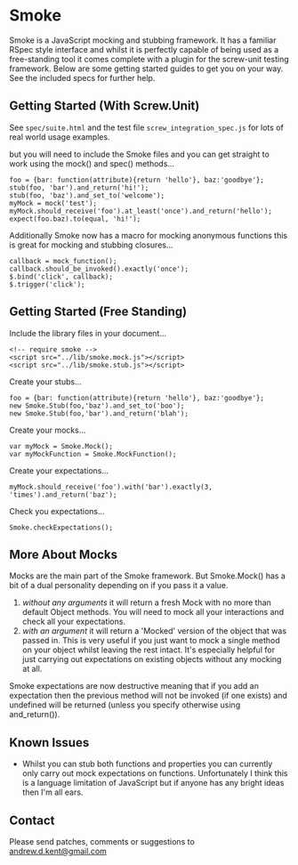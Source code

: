 Smoke
=====
Smoke is a JavaScript mocking and stubbing framework. It has a familiar RSpec style interface and whilst it is perfectly capable of being used as a free-standing tool it comes complete with a plugin for the screw-unit testing framework.
Below are some getting started guides to get you on your way. See the included specs for further help.

Getting Started (With Screw.Unit)
---------------------------------
See `spec/suite.html` and the test file `screw_integration_spec.js` for lots of real world usage examples.

but you will need to include the Smoke files and you can get straight to work using the mock() and spec() methods...

	foo = {bar: function(attribute){return 'hello'}, baz:'goodbye'};
	stub(foo, 'bar').and_return('hi!');
	stub(foo, 'baz').and_set_to('welcome');
	myMock = mock('test');
	myMock.should_receive('foo').at_least('once').and_return('hello');
	expect(foo.baz).to(equal, 'hi!');

Additionally Smoke now has a macro for mocking anonymous functions this is great for mocking and stubbing closures...

	callback = mock_function();
	callback.should_be_invoked().exactly('once');
	$.bind('click', callback);
	$.trigger('click');

Getting Started (Free Standing)
-------------------------------
Include the library files in your document...

	<!-- require smoke -->
	<script src="../lib/smoke.mock.js"></script>
	<script src="../lib/smoke.stub.js"></script>

Create your stubs...

	foo = {bar: function(attribute){return 'hello'}, baz:'goodbye'};
	new Smoke.Stub(foo,'baz').and_set_to('boo');
	new Smoke.Stub(foo,'bar').and_return('blah');

Create your mocks...

	var myMock = Smoke.Mock();
	var myMockFunction = Smoke.MockFunction();

Create your expectations...

	myMock.should_receive('foo').with('bar').exactly(3, 'times').and_return('baz');

Check you expectations...

	Smoke.checkExpectations();

More About Mocks
----------------
Mocks are the main part of the Smoke framework. But Smoke.Mock() has a bit of a dual personality depending on if you pass it a value.

1. *without any arguments* it will return a fresh Mock with no more than default Object methods. You will need to mock all your interactions and check all your expectations.
2. *with an argument* it will return a 'Mocked' version of the object that was passed in. This is very useful if you just want to mock a single method on your object whilst leaving the rest intact. It's especially helpful for just carrying out expectations on existing objects without any mocking at all.

Smoke expectations are now destructive meaning that if you add an expectation then the previous method will not be invoked (if one exists) and undefined will be returned (unless you specify otherwise using and_return()).

Known Issues
------------
* Whilst you can stub both functions and properties you can currently only carry out mock expectations on functions. Unfortunately I think this is a language limitation of JavaScript but if anyone has any bright ideas then I'm all ears.

Contact
-------
Please send patches, comments or suggestions to andrew.d.kent@gmail.com